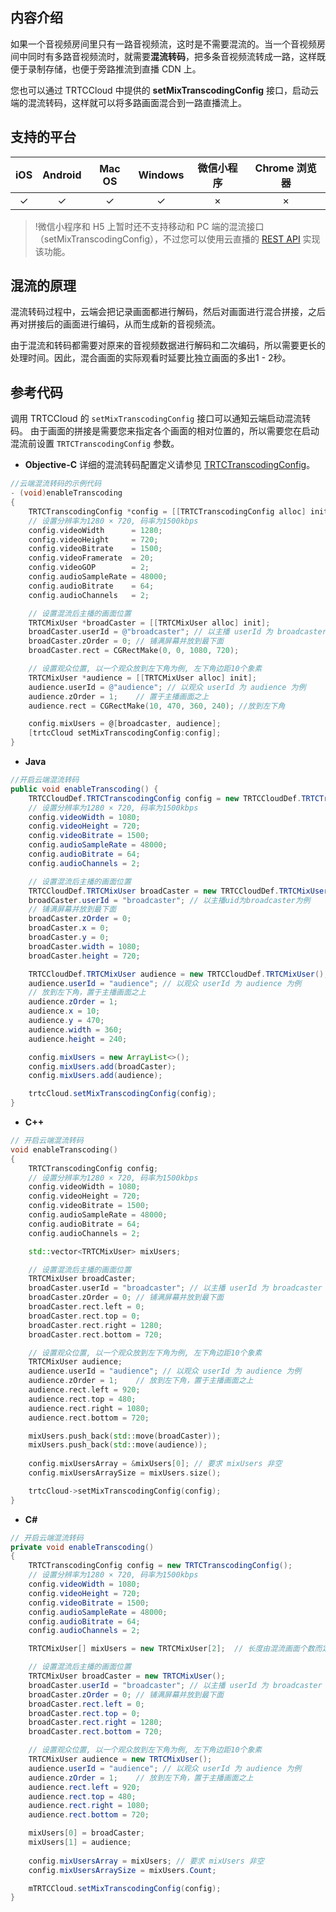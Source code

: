 ## 内容介绍

如果一个音视频房间里只有一路音视频流，这时是不需要混流的。当一个音视频房间中同时有多路音视频流时，就需要**混流转码**，把多条音视频流转成一路，这样既便于录制存储，也便于旁路推流到直播 CDN 上。

您也可以通过 TRTCCloud 中提供的 **setMixTranscodingConfig** 接口，启动云端的混流转码，这样就可以将多路画面混合到一路直播流上。

## 支持的平台

| iOS | Android | Mac OS | Windows | 微信小程序 | Chrome 浏览器|
|:-------:|:-------:|:-------:|:-------:|:-------:|:-------:|
|     &#10003;  |    &#10003;    |    &#10003;   |    &#10003;    |    ×    |   ×    |

>!微信小程序和 H5 上暂时还不支持移动和 PC 端的混流接口（setMixTranscodingConfig），不过您可以使用云直播的 [REST API](https://intl.cloud.tencent.com/document/product/267/8832) 实现该功能。


## 混流的原理
混流转码过程中，云端会把记录画面都进行解码，然后对画面进行混合拼接，之后再对拼接后的画面进行编码，从而生成新的音视频流。



由于混流和转码都需要对原来的音视频数据进行解码和二次编码，所以需要更长的处理时间。因此，混合画面的实际观看时延要比独立画面的多出1 - 2秒。

## 参考代码

调用 TRTCCloud 的 `setMixTranscodingConfig` 接口可以通知云端启动混流转码。
由于画面的拼接是需要您来指定各个画面的相对位置的，所以需要您在启动混流前设置 `TRTCTranscodingConfig` 参数。

- **Objective-C**
 详细的混流转码配置定义请参见 [TRTCTranscodingConfig](https://intl.cloud.tencent.com/document/product/647#trtctranscodingconfig)。
 
``` Objective-C
//云端混流转码的示例代码
- (void)enableTranscoding
{
    TRTCTranscodingConfig *config = [[TRTCTranscodingConfig alloc] init];
    // 设置分辨率为1280 × 720, 码率为1500kbps
    config.videoWidth      = 1280;
    config.videoHeight     = 720;
    config.videoBitrate    = 1500;
    config.videoFramerate  = 20;
    config.videoGOP        = 2;
    config.audioSampleRate = 48000;
    config.audioBitrate    = 64;
    config.audioChannels   = 2;

    // 设置混流后主播的画面位置
    TRTCMixUser *broadCaster = [[TRTCMixUser alloc] init];
    broadCaster.userId = @"broadcaster"; // 以主播 userId 为 broadcaster 为例
    broadCaster.zOrder = 0; // 铺满屏幕并放到最下面
    broadCaster.rect = CGRectMake(0, 0, 1080, 720);

    // 设置观众位置, 以一个观众放到左下角为例, 左下角边距10个象素
    TRTCMixUser *audience = [[TRTCMixUser alloc] init];
    audience.userId = @"audience"; // 以观众 userId 为 audience 为例
    audience.zOrder = 1;    // 置于主播画面之上
    audience.rect = CGRectMake(10, 470, 360, 240); //放到左下角

    config.mixUsers = @[broadcaster, audience];
    [trtcCloud setMixTranscodingConfig:config];
}
```

- **Java**
 
``` java
//开启云端混流转码
public void enableTranscoding() {
    TRTCCloudDef.TRTCTranscodingConfig config = new TRTCCloudDef.TRTCTranscodingConfig();
    // 设置分辨率为1280 × 720, 码率为1500kbps
    config.videoWidth = 1080;
    config.videoHeight = 720;
    config.videoBitrate = 1500;
    config.audioSampleRate = 48000;
    config.audioBitrate = 64;
    config.audioChannels = 2;

    // 设置混流后主播的画面位置
    TRTCCloudDef.TRTCMixUser broadCaster = new TRTCCloudDef.TRTCMixUser();
    broadCaster.userId = "broadcaster"; // 以主播uid为broadcaster为例
    // 铺满屏幕并放到最下面
    broadCaster.zOrder = 0;
    broadCaster.x = 0;
    broadCaster.y = 0;
    broadCaster.width = 1080;
    broadCaster.height = 720;

    TRTCCloudDef.TRTCMixUser audience = new TRTCCloudDef.TRTCMixUser();
    audience.userId = "audience"; // 以观众 userId 为 audience 为例
    // 放到左下角，置于主播画面之上
    audience.zOrder = 1;
    audience.x = 10;
    audience.y = 470;
    audience.width = 360;
    audience.height = 240;

    config.mixUsers = new ArrayList<>();
    config.mixUsers.add(broadCaster);
    config.mixUsers.add(audience);

    trtcCloud.setMixTranscodingConfig(config);
}

```

- **C++**
 
``` C++
// 开启云端混流转码
void enableTranscoding()
{
    TRTCTranscodingConfig config;
    // 设置分辨率为1280 × 720, 码率为1500kbps
    config.videoWidth = 1080;   
    config.videoHeight = 720;
    config.videoBitrate = 1500; 
    config.audioSampleRate = 48000;
    config.audioBitrate = 64;
    config.audioChannels = 2;

    std::vector<TRTCMixUser> mixUsers;

    // 设置混流后主播的画面位置
    TRTCMixUser broadCaster;
    broadCaster.userId = "broadcaster"; // 以主播 userId 为 broadcaster 为例
    broadCaster.zOrder = 0; // 铺满屏幕并放到最下面
    broadCaster.rect.left = 0;
    broadCaster.rect.top = 0;
    broadCaster.rect.right = 1280;
    broadCaster.rect.bottom = 720;

    // 设置观众位置, 以一个观众放到左下角为例, 左下角边距10个象素
    TRTCMixUser audience;
    audience.userId = "audience"; // 以观众 userId 为 audience 为例
    audience.zOrder = 1;    // 放到左下角，置于主播画面之上
    audience.rect.left = 920;
    audience.rect.top = 480;
    audience.rect.right = 1080;
    audience.rect.bottom = 720;

    mixUsers.push_back(std::move(broadCaster));
    mixUsers.push_back(std::move(audience));
    
    config.mixUsersArray = &mixUsers[0]; // 要求 mixUsers 非空
    config.mixUsersArraySize = mixUsers.size();

    trtcCloud->setMixTranscodingConfig(config);
}
```

- **C#**
 
```c#
// 开启云端混流转码
private void enableTranscoding()
{
    TRTCTranscodingConfig config = new TRTCTranscodingConfig();
    // 设置分辨率为1280 × 720, 码率为1500kbps
    config.videoWidth = 1080;   
    config.videoHeight = 720;
    config.videoBitrate = 1500; 
    config.audioSampleRate = 48000;
    config.audioBitrate = 64;
    config.audioChannels = 2;

    TRTCMixUser[] mixUsers = new TRTCMixUser[2];  // 长度由混流画面个数而定

    // 设置混流后主播的画面位置
    TRTCMixUser broadCaster = new TRTCMixUser();
    broadCaster.userId = "broadcaster"; // 以主播 userId 为 broadcaster 为例
    broadCaster.zOrder = 0; // 铺满屏幕并放到最下面
    broadCaster.rect.left = 0;
    broadCaster.rect.top = 0;
    broadCaster.rect.right = 1280;
    broadCaster.rect.bottom = 720;

    // 设置观众位置, 以一个观众放到左下角为例, 左下角边距10个象素
    TRTCMixUser audience = new TRTCMixUser();
    audience.userId = "audience"; // 以观众 userId 为 audience 为例
    audience.zOrder = 1;    // 放到左下角，置于主播画面之上
    audience.rect.left = 920;
    audience.rect.top = 480;
    audience.rect.right = 1080;
    audience.rect.bottom = 720;

    mixUsers[0] = broadCaster;
    mixUsers[1] = audience;
    
    config.mixUsersArray = mixUsers; // 要求 mixUsers 非空
    config.mixUsersArraySize = mixUsers.Count;

    mTRTCCloud.setMixTranscodingConfig(config);
}
```
